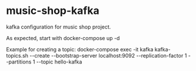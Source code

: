 # music-shop-kafka
kafka configuration for music shop project.

As expected, start with docker-compose up -d

Example for creating a topic: docker-compose exec -it kafka kafka-topics.sh --create --bootstrap-server localhost:9092 --replication-factor 1 --partitions 1 --topic hello-kafka
